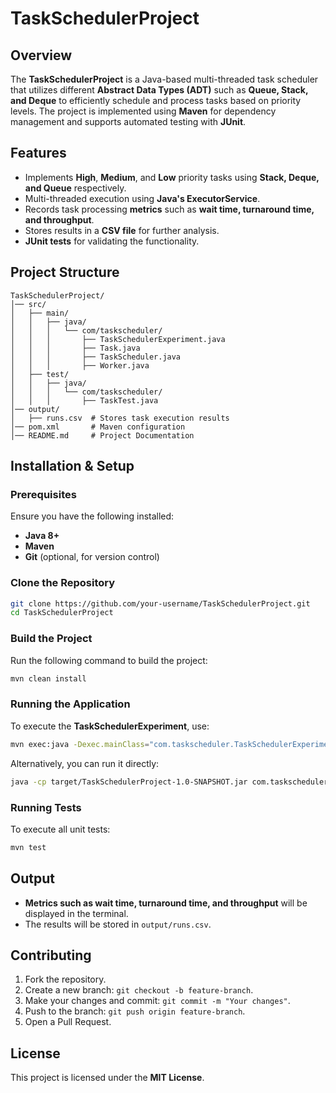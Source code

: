 # TaskSchedulerProject

## Overview
The **TaskSchedulerProject** is a Java-based multi-threaded task scheduler that utilizes different **Abstract Data Types (ADT)** such as **Queue, Stack, and Deque** to efficiently schedule and process tasks based on priority levels. The project is implemented using **Maven** for dependency management and supports automated testing with **JUnit**.

## Features
- Implements **High**, **Medium**, and **Low** priority tasks using **Stack, Deque, and Queue** respectively.
- Multi-threaded execution using **Java's ExecutorService**.
- Records task processing **metrics** such as **wait time, turnaround time, and throughput**.
- Stores results in a **CSV file** for further analysis.
- **JUnit tests** for validating the functionality.

## Project Structure
```
TaskSchedulerProject/
│── src/
│   ├── main/
│   │   ├── java/
│   │   │   └── com/taskscheduler/
│   │   │       ├── TaskSchedulerExperiment.java
│   │   │       ├── Task.java
│   │   │       ├── TaskScheduler.java
│   │   │       ├── Worker.java
│   ├── test/
│   │   ├── java/
│   │   │   └── com/taskscheduler/
│   │   │       ├── TaskTest.java
│── output/
│   ├── runs.csv  # Stores task execution results
│── pom.xml       # Maven configuration
│── README.md     # Project Documentation
```

## Installation & Setup
### Prerequisites
Ensure you have the following installed:
- **Java 8+**
- **Maven**
- **Git** (optional, for version control)

### Clone the Repository
```sh
git clone https://github.com/your-username/TaskSchedulerProject.git
cd TaskSchedulerProject
```

### Build the Project
Run the following command to build the project:
```sh
mvn clean install
```

### Running the Application
To execute the **TaskSchedulerExperiment**, use:
```sh
mvn exec:java -Dexec.mainClass="com.taskscheduler.TaskSchedulerExperiment"
```
Alternatively, you can run it directly:
```sh
java -cp target/TaskSchedulerProject-1.0-SNAPSHOT.jar com.taskscheduler.TaskSchedulerExperiment
```

### Running Tests
To execute all unit tests:
```sh
mvn test
```

## Output
- **Metrics such as wait time, turnaround time, and throughput** will be displayed in the terminal.
- The results will be stored in `output/runs.csv`.

## Contributing
1. Fork the repository.
2. Create a new branch: `git checkout -b feature-branch`.
3. Make your changes and commit: `git commit -m "Your changes"`.
4. Push to the branch: `git push origin feature-branch`.
5. Open a Pull Request.

## License
This project is licensed under the **MIT License**.

